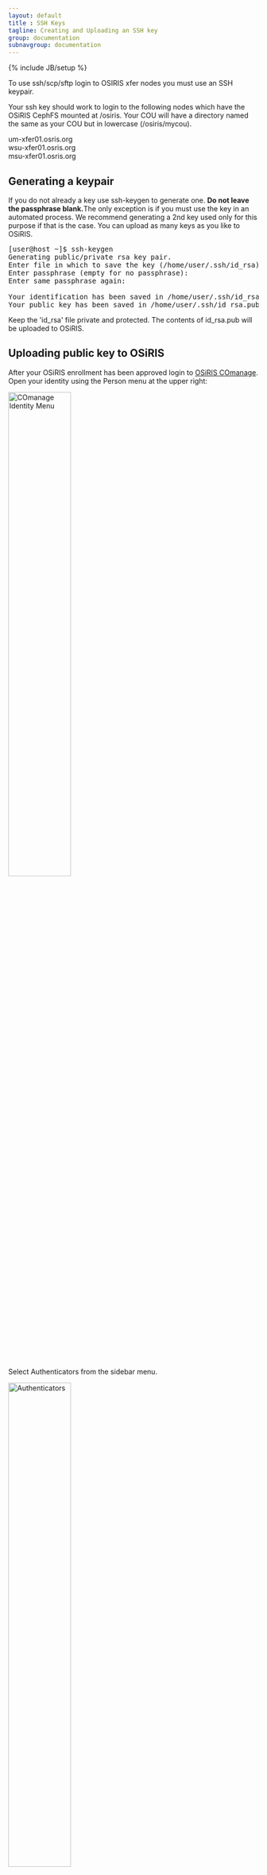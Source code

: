 ```yaml
---
layout: default
title : SSH Keys
tagline: Creating and Uploading an SSH key
group: documentation
subnavgroup: documentation
---
```

{% include JB/setup %}

To use ssh/scp/sftp login to OSIRIS xfer nodes you must use an SSH keypair.  

Your ssh key should work to login to the following nodes which have the OSiRIS CephFS mounted at /osiris.  Your COU will have a directory named the same as your COU but in lowercase (/osiris/mycou).  

um-xfer01.osris.org <br />
wsu-xfer01.osris.org <br />
msu-xfer01.osris.org <br />

<h2>Generating a keypair</h2>

If you do not already a key use ssh-keygen to generate one. 
<font style="font-weight: bold">Do not leave the passphrase blank.</font>The only exception is if you must use the key in an automated process.  We recommend generating a 2nd key used only for this purpose if that is the case.  You can upload as many keys as you like to OSiRIS.  
<pre>
[user@host ~]$ ssh-keygen 
Generating public/private rsa key pair.
Enter file in which to save the key (/home/user/.ssh/id_rsa): 
Enter passphrase (empty for no passphrase): 
Enter same passphrase again: 
 
Your identification has been saved in /home/user/.ssh/id_rsa.
Your public key has been saved in /home/user/.ssh/id_rsa.pub.
</pre>

Keep the 'id_rsa' file private and protected.  The contents of id_rsa.pub will be uploaded to OSiRIS.  

<h2>Uploading public key to OSiRIS</h2>

After your OSiRIS enrollment has been approved login to <a href="https://comanage.osris.org">OSiRIS COmanage</a>.  Open your identity using the Person menu at the upper right:


<img style="width: 50%" src="{{IMAGE_PATH}}/documentation/Comanage-person-menu.png" alt="COmanage Identity Menu"/>

Select Authenticators from the sidebar menu.

<img style="width: 50%" src="{{IMAGE_PATH}}/documentation/sshkey/Authenticators.png" alt="Authenticators"/>

Click on Manage under the Actions section of the SSH Key Authenticator.

<img style="width: 100%" src="{{IMAGE_PATH}}/documentation/sshkey/ssh-key-manage.png" alt="COmanage SSH key manage button"/>

Click on Add SSH Key in the following page. You can add multiple keys by repeating this process.

<img style="width: 100%" src="{{IMAGE_PATH}}/documentation/sshkey/Comanage-ssh-add-key.png" alt="COmanage SSH key add button"/>     

On the following screen you can specify an ssh keyfile to upload.  This will be the id_rsa.pub file created in the example.  You will  have to copy this file to your computer if it was created on another machine.  Be sure to only copy and upload the .pub file - the other id_rsa or id_dsa file should remain private.  

<img style="width: 70%" src="{{IMAGE_PATH}}/documentation/sshkey/Comanage-ssh-upload.png" alt="COmanage SSH key upload screen"/>

Once attached to your identity you can login to one of the xfer gateways noted above.  Note that your username can be found under Identifiers on the same 'My OSiRIS Identity' page.
<img style="width: 80%" src="{{IMAGE_PATH}}/documentation/Comanage-identifiers.png" alt="COmanage identifiers"/>

So for this example the user name is 'eben':
<pre>
ssh eben@um-xfer01.osris.org
</pre>




